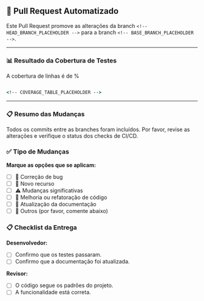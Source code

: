 ## 🚀 Pull Request Automatizado

Este Pull Request promove as alterações da branch `<!-- HEAD_BRANCH_PLACEHOLDER -->` para a branch `<!-- BASE_BRANCH_PLACEHOLDER -->`.

---
### 📊 Resultado da Cobertura de Testes

**<!-- STATUS_EMOJI_PLACEHOLDER -->**

A cobertura de linhas é de <!-- COV_PCT_PLACEHOLDER -->% 

```cmd

<!-- COVERAGE_TABLE_PLACEHOLDER -->

```

---
### 📋 Resumo das Mudanças
Todos os commits entre as branches foram incluídos. Por favor, revise as alterações e verifique o status dos checks de CI/CD.

### ✅ Tipo de Mudanças

**Marque as opções que se aplicam:**
- [ ] 🐛 Correção de bug
- [ ] 🚀 Novo recurso
- [ ] ⚠️ Mudanças significativas
- [ ] 🧹 Melhoria ou refatoração de código
- [ ] 📝 Atualização da documentação
- [ ] 🔧 Outros (por favor, comente abaixo)

### 📋 Checklist da Entrega

**Desenvolvedor:**
- [ ] Confirmo que os testes passaram.
- [ ] Confirmo que a documentação foi atualizada.
  
**Revisor:**
- [ ] O código segue os padrões do projeto.
- [ ] A funcionalidade está correta.